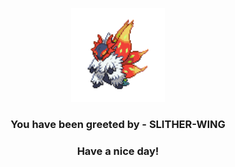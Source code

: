 <p align="center">
            <img src="https://raw.githubusercontent.com/PokeAPI/sprites/master/sprites/pokemon/988.png" width="150" height="150">
          </p>
          <h3 align="center">You have been greeted by - <b>SLITHER-WING</b></h3>
          <h3 align="center">Have a nice day!</h3>
